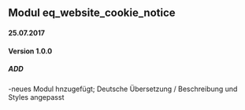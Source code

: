 ## Modul eq_website_cookie_notice

#### 25.07.2017
#### Version 1.0.0
##### ADD
-neues Modul hnzugefügt; Deutsche Übersetzung / Beschreibung und Styles angepasst